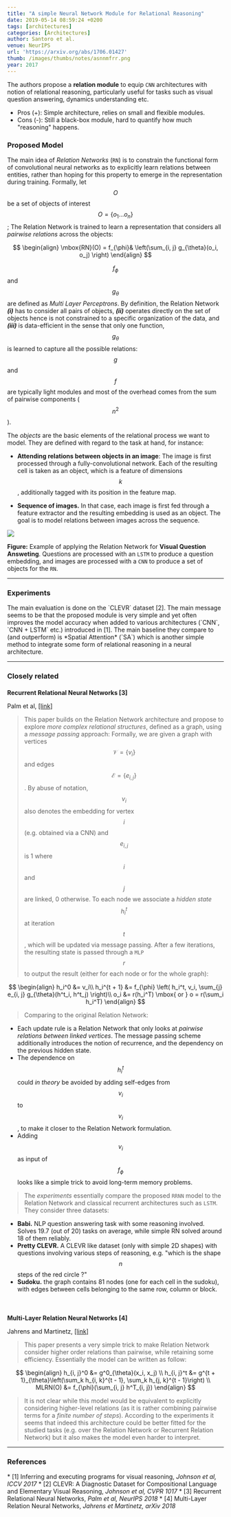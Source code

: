 ```yaml
---
title: "A simple Neural Network Module for Relational Reasoning"
date: 2019-05-14 08:59:24 +0200
tags: [architectures]
categories: [Architectures]
author: Santoro et al.
venue: NeurIPS
url: 'https://arxiv.org/abs/1706.01427'
thumb: /images/thumbs/notes/asnnmfrr.png
year: 2017
---
```


<div class="summary">
  The authors propose a <b>relation module</b> to equip <code>CNN</code> architectures with notion of relational reasoning, particularly useful for tasks such as visual question answering, dynamics understanding etc.

  <ul>
    <li><span class="procons">Pros (+):</span> Simple architecture, relies on small and flexible modules.</li>
    <li><span class="procons">Cons (-):</span>  Still a black-box module, hard to quantify how much "reasoning" happens.</li>
  </ul>
</div>


<h3 class="section proposed"> Proposed Model</h3>

The main idea of *Relation Networks* (`RN`) is to constrain the functional form of convolutional neural networks as to explicitly learn relations between entities, rather than hoping for this property to emerge in the representation during training. Formally, let $$O$$ be a set of objects of interest $$O = \{o_1 \dots o_n\}$$; The Relation Network is trained to learn a representation that considers all *pairwise relations* across the objects:

$$
\begin{align}
\mbox{RN}(O) =  f_{\phi}& \left(\sum_{i, j} g_{\theta}(o_i, o_j) \right)
\end{align}
$$

$$f_{\phi}$$ and $$g_{\theta}$$ are defined as *Multi Layer Perceptrons*. By definition, the Relation Network ***(i)*** has to consider all pairs of objects, ***(ii)*** operates directly on the set of objects hence is not constrained to a specific organization of the data, and ***(iii)*** is data-efficient in the sense that only one function, $$g_{\theta}$$ is learned to capture all the possible relations: $$g$$ and $$f$$ are typically light modules and most of the overhead comes from the sum of pairwise components ($$n^2$$).

The *objects* are the basic elements of the relational process we want to model. They are defined with regard to the task at hand, for instance:
  * **Attending relations between objects in an image**: The image is first processed through a fully-convolutional network. Each of the resulting cell is taken as an object, which is a  feature of dimensions $$k$$, additionally tagged with its position in the feature map.

  * **Sequence of images.** In that case, each image is first fed through a feature extractor and the resulting embedding is used as an object. The goal is to model relations between images across the sequence.


<div class="figure">
<img src="{{ site.baseurl }}/images/posts/relation_network.png">
<p><b>Figure:</b> Example of applying the Relation Network for <b>Visual Question Answeting</b>. Questions are processed with an <code>LSTM</code> to produce a question embedding, and images are processed with a <code>CNN</code> to produce a set of objects for the <code>RN</code>.</p>
</div>


---

<h3 class="section experiments"> Experiments </h3>
The main evaluation is done on the `CLEVR` dataset <span class="citations">[2]</span>.  The main message seems to be that the proposed module  is very simple and yet often improves the model accuracy when added to various architectures (`CNN`, `CNN + LSTM` etc.) introduced in <span class="citations">[1]</span>. The main baseline they compare to (and outperform) is *Spatial Attention* (`SA`) which is another simple method to integrate some form of relational reasoning in a neural architecture.

  ---

 <h3 class="section followup">Closely related</h3>


<h4 style="margin-bottom: 0px"> Recurrent Relational Neural Networks <span class="citations">[3]</span></h4>
<p style="text-align: left">Palm et al, <a href="https://arxiv.org/pdf/1711.08028.pdf">[link]</a></p>

> This paper builds on the Relation Network architecture and propose to explore  *more complex relational structures*,  defined as a graph, using a *message passing* approach: Formally, we are given a graph with vertices $$\mathcal V = \{v_i\}$$ and edges $$\mathcal E = \{e_{i, j}\}$$. By abuse of notation, $$v_i$$ also denotes the embedding for vertex $$i$$ (e.g. obtained via a CNN) and $$e_{i, j}$$  is 1 where  $$i$$ and $$j$$ are linked, 0 otherwise. To each node we associate a *hidden state* $$h_i^t$$ at iteration $$t$$, which will be updated via message passing. After a few iterations, the resulting state is passed through a `MLP`  $$r$$ to output the result (either for each node or for the whole graph):

  $$
  \begin{align}
  h_i^0 &= v_i\\
  h_i^{t + 1} &= f_{\phi} \left( h_i^t, v_i, \sum_{j} e_{i, j} g_{\theta}(h^t_i, h^t_j) \right)\\
  o_i &= r(h_i^T) \mbox{ or } o = r(\sum_i h_i^T)
  \end{align}
  $$

>  Comparing to the original Relation Network:
  * Each update rule is a Relation Network that only looks at *pairwise relations between linked vertices*. The message passing scheme additionally introduces the notion of recurrence, and the dependency on the previous hidden state.
  * The dependence on $$h_i^t$$ could *in theory* be avoided by adding self-edges from $$v_i$$ to $$v_i$$, to make it closer to the Relation Network formulation.
  * Adding $$v_i$$ as input of $$f_\phi$$ looks like a simple trick  to avoid long-term memory problems.


> The *experiments* essentially compare the proposed `RRNN` model to the Relation Network and  classical recurrent architectures such as `LSTM`. They consider three datasets:
   * **Babi.** NLP question answering task with some reasoning involved. Solves 19.7 (out of 20) tasks on average, while simple RN solved around 18 of them reliably.
   * **Pretty CLEVR.** A CLEVR like dataset (only with simple 2D shapes) with questions involving various steps of reasoning, e.g. "which is the shape $$n$$ steps of the red circle ?"
   * **Sudoku.** the graph contains 81 nodes (one for each cell in the sudoku), with edges between cells belonging to the same row, column or block.



<h4 style="margin-bottom: 0px; margin-top:50px"> Multi-Layer Relation Neural Networks <span class="citations">[4]</span></h4>
<p style="text-align: left">Jahrens and Martinetz, <a href="https://arxiv.org/pdf/1811.01838.pdf">[link]</a></p>

> This paper presents a very simple trick to make Relation Network consider higher order relations than pairwise, while retaining some efficiency. Essentially the model can be written as follow:

$$
\begin{align}
h_{i, j}^0 &= g^0_{\theta}(x_i, x_j) \\
h_{i, j}^t &= g^{t + 1}_{\theta}\left(\sum_k h_{i, k}^{t - 1}, \sum_k h_{j, k}^{t - 1}\right) \\
MLRN(O) &= f_{\phi}(\sum_{i, j} h^T_{i, j})
\end{align}
$$

> It is not clear while this model would be equivalent to explicitly considering higher-level relations (as it is rather  combining pairwise terms for a *finite number of steps*). According to the experiments it seems that indeed this architecture could be better fitted for the studied tasks (e.g. over  the Relation Network or Recurrent Relation Network) but it also makes the model even harder to interpret.

---

<h3 class="section references">References</h3>
* <span class="citations">[1]</span> Inferring and executing programs for visual reasoning, <i>Johnson et al, ICCV 2017</i>
* <span class="citations">[2]</span> CLEVR: A Diagnostic Dataset for Compositional Language and Elementary Visual Reasoning, <i>Johnson et al, CVPR 1017</i>
* <span class="citations">[3]</span> Recurrent Relational Neural Networks, <i>Palm et al, NeurIPS 2018</i>
* <span class="citations">[4]</span> Multi-Layer Relation Neural Networks, <i>Jahrens et Martinetz, arXiv 2018</i>
